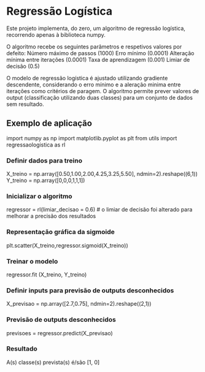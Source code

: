 # Regressão Logística

Este projeto implementa, do zero, um algoritmo de regressão logística, recorrendo apenas à biblioteca numpy. 

O algoritmo recebe os seguintes parâmetros e respetivos valores por defeito: 
    Número máximo de passos (1000)
    Erro mínimo (0.0001)
    Alteração mínima entre iterações (0.0001)
    Taxa de aprendizagem (0.001)
    Limiar de decisão (0.5)
    
O modelo de regressão logística é ajustado utilizando gradiente descendente, considerando o erro mínimo e a aleração minima entre iterações como critérios de paragem.
O algoritmo permite prever valores de output (classificação utilizando duas classes) para um conjunto de dados sem resultado.


## Exemplo de aplicação

import numpy as np
import matplotlib.pyplot as plt
from utils import regressaologistica as rl

### Definir dados para treino
X_treino = np.array([0.50,1.00,2.00,4.25,3.25,5.50], ndmin=2).reshape((6,1))
Y_treino = np.array([0,0,0,1,1,1])

### Inicializar o algoritmo
regressor = rl(limiar_decisao = 0.6) # o limiar de decisão foi alterado para melhorar a precisão dos resultados

### Representação gráfica da sigmoide
plt.scatter(X_treino,regressor.sigmoid(X_treino))

### Treinar o modelo
regressor.fit (X_treino, Y_treino)

### Definir inputs para previsão de outputs desconhecidos
X_previsao = np.array([2.7,0.75], ndmin=2).reshape((2,1))

### Previsão de outputs desconhecidos
previsoes = regressor.predict(X_previsao)

### Resultado
A(s) classe(s) prevista(s) é/são [1, 0]

